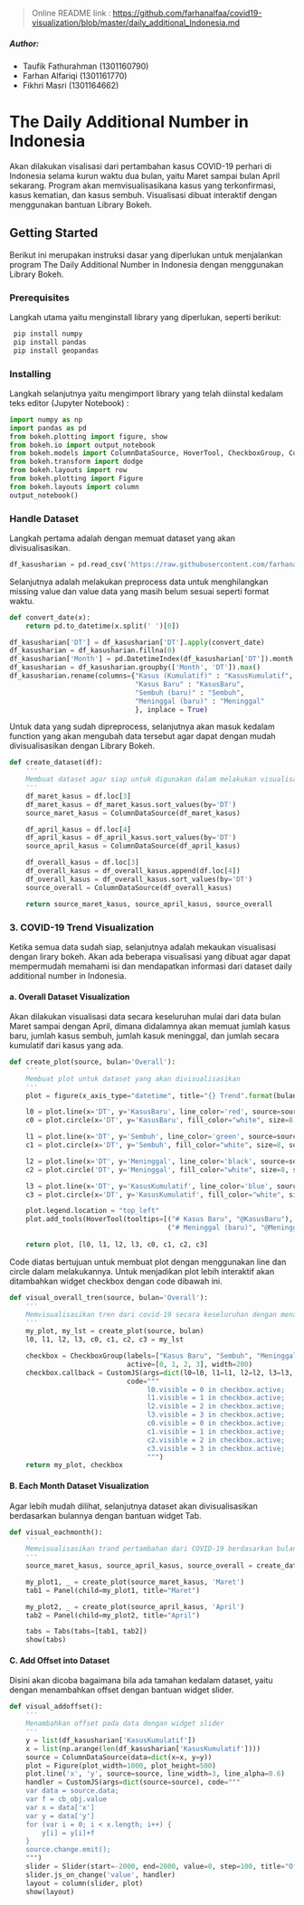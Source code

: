 > Online README link : https://github.com/farhanalfaa/covid19-visualization/blob/master/daily_additional_Indonesia.md

##### Author:
- Taufik Fathurahman (1301160790)
- Farhan Alfariqi (1301161770)
- Fikhri Masri (1301164662)


# The Daily Additional Number in Indonesia

Akan dilakukan visalisasi dari pertambahan kasus COVID-19 perhari di Indonesia selama kurun waktu dua bulan, yaitu Maret sampai bulan April sekarang. Program akan memvisualisasikana kasus yang terkonfirmasi, kasus kematian, dan kasus sembuh. Visualisasi dibuat interaktif dengan menggunakan bantuan Library Bokeh.

## Getting Started

Berikut ini merupakan instruksi dasar yang diperlukan untuk menjalankan program The Daily Additional Number in Indonesia dengan menggunakan Library Bokeh.

### Prerequisites

Langkah utama yaitu menginstall library yang diperlukan, seperti berikut:

```python
 pip install numpy
 pip install pandas
 pip install geopandas
```

### Installing

Langkah selanjutnya yaitu mengimport library yang telah diinstal kedalam teks editor (Jupyter Notebook) :

```python
import numpy as np
import pandas as pd
from bokeh.plotting import figure, show
from bokeh.io import output_notebook
from bokeh.models import ColumnDataSource, HoverTool, CheckboxGroup, CustomJS, Panel, Tabs, Slider
from bokeh.transform import dodge
from bokeh.layouts import row
from bokeh.plotting import Figure
from bokeh.layouts import column
output_notebook()
```

### Handle Dataset

Langkah pertama adalah dengan memuat dataset yang akan divisualisasikan.

```python
df_kasusharian = pd.read_csv('https://raw.githubusercontent.com/farhanalfaa/covid19-visualization/master/dataset/Indo/Kasus%20Harian%20(1).csv')
```

Selanjutnya adalah melakukan preprocess data untuk menghilangkan missing value dan value data yang masih belum sesuai seperti format waktu.

```python
def convert_date(x):
    return pd.to_datetime(x.split(' ')[0])

df_kasusharian['DT'] = df_kasusharian['DT'].apply(convert_date)
df_kasusharian = df_kasusharian.fillna(0)
df_kasusharian['Month'] = pd.DatetimeIndex(df_kasusharian['DT']).month
df_kasusharian = df_kasusharian.groupby(['Month', 'DT']).max()
df_kasusharian.rename(columns={"Kasus (Kumulatif)" : "KasusKumulatif", 
                               "Kasus Baru" : "KasusBaru",
                               "Sembuh (baru)" : "Sembuh",
                               "Meninggal (baru)" : "Meninggal"
                               }, inplace = True)
```

Untuk data yang sudah dipreprocess, selanjutnya akan masuk kedalam function yang akan mengubah data tersebut agar dapat dengan mudah divisualisasikan dengan Library Bokeh.

```python
def create_dataset(df): 
    '''
    Membuat dataset agar siap untuk digunakan dalam melakukan visualisasi.
    '''  
    df_maret_kasus = df.loc[3]
    df_maret_kasus = df_maret_kasus.sort_values(by='DT')
    source_maret_kasus = ColumnDataSource(df_maret_kasus)

    df_april_kasus = df.loc[4]
    df_april_kasus = df_april_kasus.sort_values(by='DT')
    source_april_kasus = ColumnDataSource(df_april_kasus)

    df_overall_kasus = df.loc[3]
    df_overall_kasus = df_overall_kasus.append(df.loc[4])
    df_overall_kasus = df_overall_kasus.sort_values(by='DT')
    source_overall = ColumnDataSource(df_overall_kasus)

    return source_maret_kasus, source_april_kasus, source_overall
```

### 3. COVID-19 Trend Visualization

Ketika semua data sudah siap, selanjutnya adalah mekaukan visualisasi dengan lirary bokeh. Akan ada beberapa visualisasi yang dibuat agar dapat mempermudah memahami isi dan mendapatkan informasi dari dataset daily additional number in Indonesia.

#### a. Overall Dataset Visualization

Akan dilakukan visualisasi data secara keseluruhan mulai dari data bulan Maret sampai dengan April, dimana didalamnya akan memuat jumlah kasus baru, jumlah kasus sembuh, jumlah kasuk meninggal, dan jumlah secara kumulatif dari kasus yang ada.

```python
def create_plot(source, bulan='Overall'):
    '''
    Membuat plot untuk dataset yang akan divisualisasikan
    '''
    plot = figure(x_axis_type="datetime", title="{} Trend".format(bulan), plot_width=1000, plot_height=500)

    l0 = plot.line(x='DT', y='KasusBaru', line_color='red', source=source, legend_label='Kasus Baru')
    c0 = plot.circle(x='DT', y='KasusBaru', fill_color="white", size=8, source=source)   

    l1 = plot.line(x='DT', y='Sembuh', line_color='green', source=source, legend_label='Sembuh')
    c1 = plot.circle(x='DT', y='Sembuh', fill_color="white", size=8, source=source)      

    l2 = plot.line(x='DT', y='Meninggal', line_color='black', source=source, legend_label='Meninggal')
    c2 = plot.circle('DT', y='Meninggal', fill_color="white", size=8, source=source)      

    l3 = plot.line(x='DT', y='KasusKumulatif', line_color='blue', source=source, legend_label='Kumulatif Kasus')
    c3 = plot.circle(x='DT', y='KasusKumulatif', fill_color="white", size=8, source=source)

    plot.legend.location = "top_left"
    plot.add_tools(HoverTool(tooltips=[("# Kasus Baru", "@KasusBaru"), ("# Sembuh_(baru)", "@Sembuh"), 
                                       ("# Meninggal (baru)", "@Meninggal"), ("# Kasus (Kumulatif)", "@KasusKumulatif")]))
    
    return plot, [l0, l1, l2, l3, c0, c1, c2, c3]
```

Code diatas bertujuan untuk membuat plot dengan menggunakan line dan circle dalam melakukannya. Untuk menjadikan plot lebih interaktif akan ditambahkan widget checkbox dengan code dibawah ini.

```python
def visual_overall_tren(source, bulan='Overall'):
    '''
    Memvisualisasikan tren dari covid-19 secara keseluruhan dengan menambahkan opsi widget checkbbox
    '''
    my_plot, my_lst = create_plot(source, bulan)
    l0, l1, l2, l3, c0, c1, c2, c3 = my_lst

    checkbox = CheckboxGroup(labels=["Kasus Baru", "Sembuh", "Meninggal", "Kumulatif Kasus"], 
                             active=[0, 1, 2, 3], width=200)
    checkbox.callback = CustomJS(args=dict(l0=l0, l1=l1, l2=l2, l3=l3, c0=c0, c1=c1, c2=c2, c3=c3, checkbox=checkbox),
                             code="""                                
                                  l0.visible = 0 in checkbox.active;
                                  l1.visible = 1 in checkbox.active;
                                  l2.visible = 2 in checkbox.active;
                                  l3.visible = 3 in checkbox.active;
                                  c0.visible = 0 in checkbox.active;
                                  c1.visible = 1 in checkbox.active;
                                  c2.visible = 2 in checkbox.active;
                                  c3.visible = 3 in checkbox.active;
                                  """)
    return my_plot, checkbox

```

#### B. Each Month Dataset Visualization

Agar lebih mudah dilihat, selanjutnya dataset akan divisualisasikan berdasarkan bulannya dengan bantuan widget Tab.

```python
def visual_eachmonth():
    '''
    Memvisualisasikan trand pertambahan dari COVID-19 berdasarkan bulannya
    '''
    source_maret_kasus, source_april_kasus, source_overall = create_dataset(df_kasusharian)

    my_plot1, _ = create_plot(source_maret_kasus, 'Maret')
    tab1 = Panel(child=my_plot1, title="Maret")

    my_plot2, _ = create_plot(source_april_kasus, 'April')
    tab2 = Panel(child=my_plot2, title="April")

    tabs = Tabs(tabs=[tab1, tab2])
    show(tabs)
```

#### C. Add Offset into Dataset

Disini akan dicoba bagaimana bila ada tamahan kedalam dataset, yaitu dengan menambahkan offset dengan bantuan widget slider.

```python
def visual_addoffset():
    '''
    Menambahkan offset pada data dengan widget slider
    '''
    y = list(df_kasusharian['KasusKumulatif'])
    x = list(np.arange(len(df_kasusharian['KasusKumulatif'])))
    source = ColumnDataSource(data=dict(x=x, y=y))
    plot = Figure(plot_width=1000, plot_height=500)
    plot.line('x', 'y', source=source, line_width=3, line_alpha=0.6)
    handler = CustomJS(args=dict(source=source), code="""
    var data = source.data;
    var f = cb_obj.value
    var x = data['x']
    var y = data['y']
    for (var i = 0; i < x.length; i++) {
        y[i] = y[i]+f
    }
    source.change.emit();
    """)
    slider = Slider(start=-2000, end=2000, value=0, step=100, title="Offset")
    slider.js_on_change('value', handler)
    layout = column(slider, plot)
    show(layout)
```
